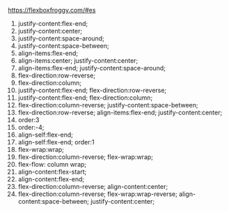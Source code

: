 https://flexboxfroggy.com/#es
1) justify-content:flex-end;
2) justify-content:center;
3) justify-content:space-around;
4) justify-content:space-between;
5) align-items:flex-end;
6) align-items:center;
justify-content:center;
7) align-items:flex-end;
justify-content:space-around;
8) flex-direction:row-reverse;
9) flex-direction:column;
10) justify-content:flex-end;
flex-direction:row-reverse;
11) justify-content:flex-end;
flex-direction:column;
12) flex-direction:column-reverse;
justify-content:space-between;
13) flex-direction:row-reverse;
align-items:flex-end;
justify-content:center;
14) order:3
15) order:-4;
16) align-self:flex-end;
17) align-self:flex-end;
 order:1
 18) flex-wrap:wrap;
 19) flex-direction:column-reverse;
flex-wrap:wrap;
20) flex-flow: column wrap;
21) align-content:flex-start;
22) align-content:flex-end;
23) flex-direction:column-reverse;
align-content:center;
24) flex-direction:column-reverse;
flex-wrap:wrap-reverse;
align-content:space-between;
justify-content:center;